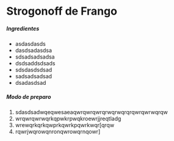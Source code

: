 # Strogonoff de Frango 

##### Ingredientes

- asdasdasds
- dasdsadasdsa
- sdsadsadsadsa
- dsdsaddsdsads
- sdsdasdsdsad
- sadsadsadsad
- dsadasdsad

##### Modo de preparo

1. sdasdsadwqeqwesaeaqwrqwrqwrqrwqrwqrqrqwrqwrwqrqw
2. wrqwrqwrwqrkqpwkrpwqkroewrjjreqtladg
3. wrewqrkqrkqwprkqwrkpqwrkwqr[qrqw
4. rqwrjwqrowqnronqwrowqrnqowr]
